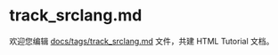 track_srclang.md
===

欢迎您编辑 <a target="__blank" href="https://github.com/jaywcjlove/html-tutorial/blob/master/docs/tags/track_srclang.md">docs/tags/track_srclang.md</a> 文件，共建 HTML Tutorial 文档。